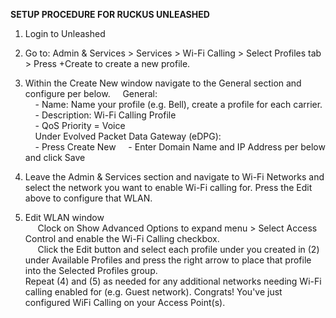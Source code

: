 **SETUP PROCEDURE FOR RUCKUS UNLEASHED**
1. Login to Unleashed
2. Go to: Admin & Services > Services > Wi-Fi Calling > Select Profiles tab > Press +Create to create a new profile.
3. Within the Create New window navigate to the General section and configure per below. 
        General:  
        - Name: Name your profile (e.g. Bell), create a profile for each carrier.  
        - Description: Wi-Fi Calling Profile  
        - QoS Priority = Voice  
        Under Evolved Packet Data Gateway (eDPG):  
        - Press Create New
        - Enter Domain Name and IP Address per below and click Save
    
4. Leave the Admin & Services section and navigate to Wi-Fi Networks and select the network you want to enable Wi-Fi calling for. Press the Edit above to configure that WLAN.
    
5. Edit WLAN window  
         Clock on Show Advanced Options to expand menu > Select Access Control and enable the Wi-Fi Calling checkbox.  
         Click the Edit button and select each profile under you created in (2) under Available Profiles and press the right arrow to place that profile into the Selected Profiles group.  
    Repeat (4) and (5) as needed for any additional networks needing Wi-Fi calling enabled for (e.g. Guest network). Congrats! You've just configured WiFi Calling on your Access Point(s).
